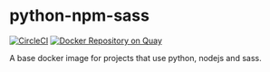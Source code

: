 # python-npm-sass

[![CircleCI](https://circleci.com/gh/linkleonard/python-npm-sass/tree/master.svg?style=svg)](https://circleci.com/gh/linkleonard/python-npm-sass/tree/master) [![Docker Repository on Quay](https://quay.io/repository/linkleonard/python-npm-sass/status "Docker Repository on Quay")](https://quay.io/repository/linkleonard/python-npm-sass)

A base docker image for projects that use python, nodejs and sass.

